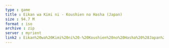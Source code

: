 ```yaml
---
type : game
title : Eikan wa Kimi ni - Koushien no Hasha (Japan)
size : 94.7 M
format : iso
archive : zip
server : myrient
link2 : Eikan%20wa%20Kimi%20ni%20-%20Koushien%20no%20Hasha%20%28Japan%29
---
```

